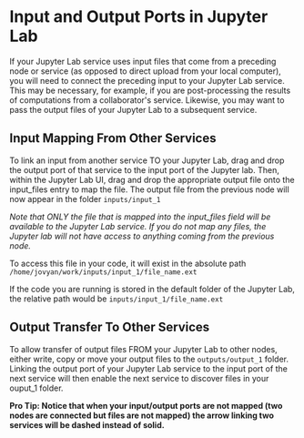 # Input and Output Ports in Jupyter Lab
If your Jupyter Lab service uses input files that come from a preceding node or service (as opposed to direct upload from your local computer), you will need to connect the preceding input to your Jupyter Lab service. This may be necessary, for example, if you are post-processing the results of computations from a collaborator's service. Likewise, you may want to pass the output files of your Jupyter Lab to a subsequent service. 

## Input Mapping From Other Services
To link an input from another service TO your Jupyter Lab, drag and drop the output port of that service to the input port of the Jupyter lab. Then, within the Jupyter Lab UI, drag and drop the appropriate output file onto the input_files entry to map the file. The output file from the previous node will now appear in the folder ```inputs/input_1``` 

*Note that ONLY the file that is mapped into the input_files field will be available to the Jupyter Lab service. If you do not map any files, the Jupyter lab will not have access to anything coming from the previous node.*

To access this file in your code, it will exist in the absolute path ```/home/jovyan/work/inputs/input_1/file_name.ext```

If the code you are running is stored in the default folder of the Jupyter Lab, the relative path would be ```inputs/input_1/file_name.ext```

## Output Transfer To Other Services
To allow transfer of output files FROM your Jupyter Lab to other nodes, either write, copy or move your output files to the ```outputs/output_1``` folder. Linking the output port of your Jupyter Lab service to the input port of the next service will then enable the next service to discover files in your ouput_1 folder.


**Pro Tip: Notice that when your input/output ports are not mapped (two nodes are connected but files are not mapped) the arrow linking two services will be dashed instead of solid.**